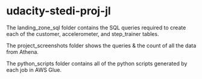 # udacity-stedi-proj-jl

The landing_zone_sql folder contains the SQL queries required to create each of the customer, accelerometer, and step_trainer tables.

The project_screenshots folder shows the queries & the count of all the data from Athena.

The python_scripts folder contains all of the python scripts generated by each job in AWS Glue.
